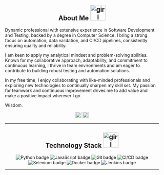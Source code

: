 <!--- About Me -->
<h2 align="center"> About Me <img src="https://media.giphy.com/media/4XXo8A7CIW1lZGgdhm/giphy.gif" alt="girl typing on computer" width="50"/> </h2>

<p>
Dynamic professional with extensive experience in Software Development and Testing, backed by a degree in Computer Science. I bring a strong focus on automation, data validation, and CI/CD pipelines, consistently ensuring quality and reliability. 

I am keen to apply my analytical mindset and problem-solving abilities. Known for my collaborative approach, adaptability, and commitment to continuous learning, I thrive in team environments and am eager to contribute to building robust testing and automation solutions.

In my free time, I enjoy collaborating with like-minded professionals and exploring new technologies to continually sharpen my skill set. My passion for teamwork and continuous improvement drives me to add value and make a positive impact wherever I go.

  Wisdom.
</p>

<!--- Social Media Links -->
<p align="center">
  <a href="https://github.com/WisEbo"><img src="https://img.shields.io/badge/GitHub-%23121011.svg?style=plastic&logo=github&logoColor=white" alt="GitHub link" height="20"/></a> 
  <a href="https://www.linkedin.com/in/wisdom-ebohoin"><img src="https://img.shields.io/badge/LinkedIn-%230077B5.svg?style=plastic&logo=linkedin&logoColor=white" alt="LinkedIn link" height="20"/></a>
</p>  

____________________

<!-- Technology Stack -->
<h2 align="center">Technology Stack <img src="https://media.giphy.com/media/NgurY1o4z080Jfoyzw/giphy.gif" alt="girl typing on computer" width="50"/></h2>

<div align="center">
  <img src="https://img.shields.io/badge/Python-%2314354C.svg?style=plastic&logo=python&logoColor=white" alt="Python badge"/>
  <img src="https://img.shields.io/badge/JavaScript-%23323330.svg?style=plastic&logo=javascript&logoColor=%23F7DF1E" alt="JavaScript badge"/>
  <img src="https://img.shields.io/badge/Git-%23F05033.svg?style=plastic&logo=git&logoColor=white" alt="Git badge"/>
  <img src="https://img.shields.io/badge/CI/CD-%23000000.svg?style=plastic&logo=gitlab&logoColor=white" alt="CI/CD badge"/>
  <img src="https://img.shields.io/badge/Selenium-%430098.svg?style=plastic&logo=selenium&logoColor=white" alt="Selenium badge"/>
  <img src="https://img.shields.io/badge/Docker-%230db7ed.svg?style=plastic&logo=docker&logoColor=white" alt="Docker badge"/>
  <img src="https://img.shields.io/badge/Jenkins-%23D24939.svg?style=plastic&logo=jenkins&logoColor=white" alt="Jenkins badge"/>
</div>

____________________

<!--
**WisEbo/wisebo** is a ✨ _special_ ✨ repository because its `README.md` (this file) appears on your GitHub profile.

Here are some ideas to get you started:

- 🔭 I’m currently working on ...
- 🌱 I’m currently learning ...
- 👯 I’m looking to collaborate on ...
- 🤔 I’m looking for help with ...
- 💬 Ask me about ...
- 📫 How to reach me: ...
- 😄 Pronouns: ...
- ⚡ Fun fact: ...
-->
